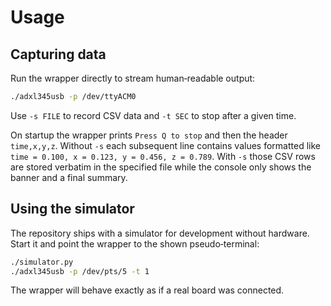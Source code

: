 # Usage

## Capturing data

Run the wrapper directly to stream human‑readable output:

```bash
./adxl345usb -p /dev/ttyACM0
```

Use `-s FILE` to record CSV data and `-t SEC` to stop after a given time.

On startup the wrapper prints `Press Q to stop` and then the header
`time,x,y,z`. Without `-s` each subsequent line contains values formatted like
`time = 0.100, x = 0.123, y = 0.456, z = 0.789`. With `-s` those CSV rows are
stored verbatim in the specified file while the console only shows the banner
and a final summary.

## Using the simulator

The repository ships with a simulator for development without hardware. Start it
and point the wrapper to the shown pseudo‑terminal:

```bash
./simulator.py
./adxl345usb -p /dev/pts/5 -t 1
```

The wrapper will behave exactly as if a real board was connected.
